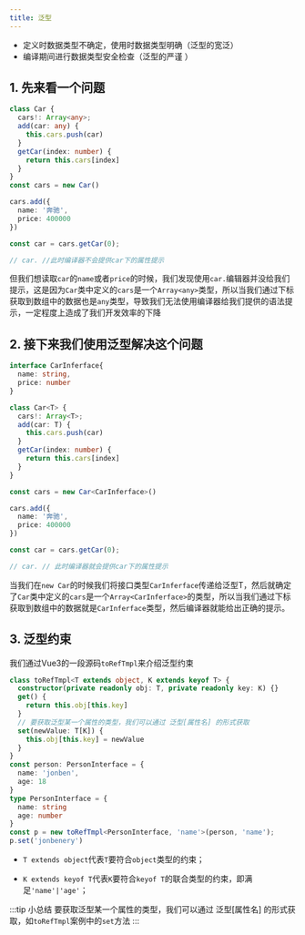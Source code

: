```yaml
---
title: 泛型
---
```

 * 定义时数据类型不确定，使用时数据类型明确（泛型的宽泛）
 * 编译期间进行数据类型安全检查（泛型的严谨 ）

## 1. 先来看一个问题
```ts
class Car {
  cars!: Array<any>;
  add(car: any) {
    this.cars.push(car)
  }
  getCar(index: number) {
    return this.cars[index]
  }
}
const cars = new Car()

cars.add({
  name: '奔驰',
  price: 400000
})

const car = cars.getCar(0);

// car. //此时编译器不会提供car下的属性提示
```
但我们想读取`car`的`name`或者`price`的时候，我们发现使用`car.`编辑器并没给我们提示，这是因为`Car`类中定义的`cars`是一个`Array<any>`类型，所以当我们通过下标获取到数组中的数据也是`any`类型，导致我们无法使用编译器给我们提供的语法提示，一定程度上造成了我们开发效率的下降

## 2. 接下来我们使用泛型解决这个问题
```ts
interface CarInferface{
  name: string,
  price: number
}

class Car<T> {
  cars!: Array<T>;
  add(car: T) {
    this.cars.push(car)
  }
  getCar(index: number) {
    return this.cars[index]
  }
}

const cars = new Car<CarInferface>()

cars.add({
  name: '奔驰',
  price: 400000
})

const car = cars.getCar(0);

// car. // 此时编译器就会提供car下的属性提示
```
当我们在`new Car`的时候我们将接口类型`CarInferface`传递给泛型T，然后就确定了`Car`类中定义的`cars`是一个`Array<CarInferface>`的类型，所以当我们通过下标获取到数组中的数据就是`CarInferface`类型，然后编译器就能给出正确的提示。


## 3. 泛型约束
我们通过Vue3的一段源码`toRefTmpl`来介绍泛型约束
```ts
class toRefTmpl<T extends object, K extends keyof T> {
  constructor(private readonly obj: T, private readonly key: K) {}
  get() {
    return this.obj[this.key]
  }
  // 要获取泛型某一个属性的类型，我们可以通过 泛型[属性名] 的形式获取
  set(newValue: T[K]) {
    this.obj[this.key] = newValue
  }
}
const person: PersonInterface = {
  name: 'jonben',
  age: 18
}
type PersonInterface = {
  name: string
  age: number
}
const p = new toRefTmpl<PersonInterface, 'name'>(person, 'name');
p.set('jonbenery')

```
* `T extends object`代表`T`要符合`object`类型的约束；

* `K extends keyof T`代表`K`要符合`keyof T`的联合类型的约束，即满足`'name'|'age'`；

:::tip 小总结
 要获取泛型某一个属性的类型，我们可以通过 泛型[属性名] 的形式获取，如`toRefTmpl`案例中的`set`方法
:::